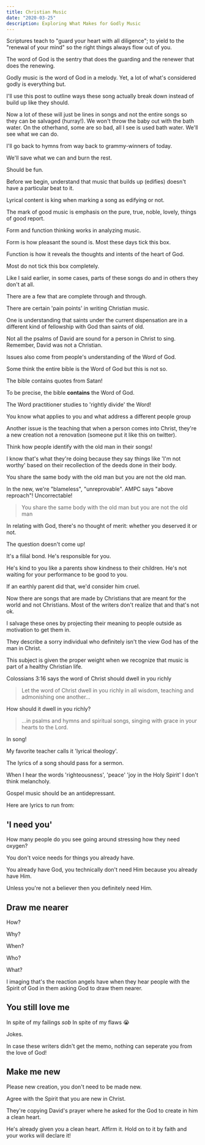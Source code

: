 ```yaml
---
title: Christian Music
date: "2020-03-25"
description: Exploring What Makes for Godly Music
---
```


Scriptures teach to "guard your heart with all diligence"; to yield to the "renewal of your mind" so the right things always flow out of you.

The word of God is the sentry that does the guarding and the renewer that does the renewing.

Godly music is the word of God in a melody.
Yet, a lot of what's considered godly is everything but.

I'll use this post to outline ways these song actually break down instead of build up like they should.

Now a lot of these will just be lines in songs and not the entire songs so they can be salvaged (hurray!).
We won't throw the baby out with the bath water.
On the otherhand, some are so bad, all I see is used bath water.
We'll see what we can do.

I'll go back to hymns from way back to grammy-winners of today.

We'll save what we can and burn the rest.

Should be fun.

Before we begin, understand that music that builds up (edifies) doesn't have a particular beat to it.

Lyrical content is king when marking a song as edifying or not.

The mark of good music is emphasis on the pure, true, noble, lovely, things of good report.

Form and function thinking works in analyzing music.

Form is how pleasant the sound is. Most these days tick this box.

Function is how it reveals the thoughts and intents of the heart of God.

Most do not tick this box completely.

Like I said earlier, in some cases, parts of these songs do and in others they don't at all.

There are a few that are complete through and through.

There are certain 'pain points' in writing Christian music.

One is understanding that saints under the current dispensation are in a different kind of fellowship with God than saints of old.

Not all the psalms of David are sound for a person in Christ to sing.
Remember, David was not a Christian.

Issues also come from people's understanding of the Word of God.

Some think the entire bible is the Word of God but this is not so.

The bible contains quotes from Satan!

To be precise, the bible **contains** the Word of God.

The Word practitioner studies to 'rightly divide' the Word!

You know what applies to you and what address a different people group

Another issue is the teaching that when a person comes into Christ, they're a new creation not a renovation (someone put it like this on twitter).

Think how people identify with the old man in their songs!

I know that's what they're doing because they say things like 'I'm not worthy' based on their recollection of the deeds done in their body.

You share the same body with the old man but you are not the old man.

In the new, we're "blameless", "unreprovable". AMPC says "above reproach"! Uncorrectable!

> You share the same body with the old man but you are not the old man

In relating with God, there's no thought of merit: whether you deserved it or not.

The question doesn't come up!

It's a filial bond. He's responsible for you.

He's kind to you like a parents show kindness to their children. He's not waiting for your performance to be good to you.

If an earthly parent did that, we'd consider him cruel.

Now there are songs that are made by Christians that are meant for the world and not Christians.
Most of the writers don't realize that and that's not ok.

I salvage these ones by projecting their meaning to people outside as motivation to get them in.

They describe a sorry individual who definitely isn't the view God has of the man in Christ.

This subject is given the proper weight when we recognize that music is part of a healthy Christian life.

Colossians 3:16 says the word of Christ should dwell in you richly

> Let the word of Christ dwell in you richly in all wisdom, teaching and admonishing one another...

How should it dwell in you richly?

> ...in psalms and hymns and spiritual songs, singing with grace in your hearts to the Lord.

In song!

My favorite teacher calls it 'lyrical theology'.

The lyrics of a song should pass for a sermon.

When I hear the words 'righteousness', 'peace' 'joy in the Holy Spirit' I don't think melancholy.

Gospel music should be an antidepressant.

Here are lyrics to run from:

## 'I need you'

How many people do you see going around stressing how they need oxygen?

You don't voice needs for things you already have.

You already have God, you technically don't need Him because you already have Him.

Unless you're not a believer then you definitely need Him.

## Draw me nearer

How?

Why?

When?

Who?

What?

I imaging that's the reaction angels have when they hear people with the Spirit of God in them asking God to draw them nearer.

## You still love me

In spite of my failings _sob_
In spite of my flaws 😭

Jokes.

In case these writers didn't get the memo, nothing can seperate you from the love of God!

## Make me new

Please new creation, you don't need to be made new.

Agree with the Spirit that you are new in Christ.

They're copying David's prayer where he asked for the God to create in him a clean heart.

He's already given you a clean heart. Affirm it. Hold on to it by faith and your works will declare it!
